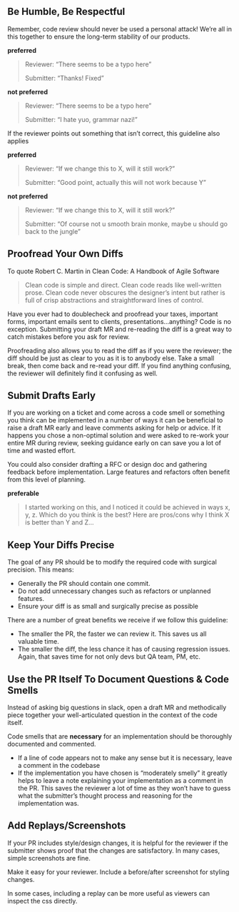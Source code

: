## Be Humble, Be Respectful

Remember, code review should never be used a personal attack! We’re all in this together to ensure the long-term stability of our products.

**preferred**

> Reviewer: “There seems to be a typo here”
> 
> Submitter: “Thanks! Fixed”

**not preferred**

> Reviewer: “There seems to be a typo here”
> 
> Submitter: “I hate yuo, grammar nazi!”

If the reviewer points out something that isn’t correct, this guideline also applies

**preferred**

> Reviewer: “If we change this to X, will it still work?”
> 
> Submitter: “Good point, actually this will not work because Y”

**not preferred**

> Reviewer: “If we change this to X, will it still work?”
> 
> Submitter: “Of course not u smooth brain monke, maybe u should go back to the jungle”

## Proofread Your Own Diffs

To quote Robert C. Martin in Clean Code: A Handbook of Agile Software

> Clean code is simple and direct. Clean code reads like well-written prose. Clean code never obscures the designer’s intent but rather is full of crisp abstractions and straightforward lines of control.

Have you ever had to doublecheck and proofread your taxes, important forms, important emails sent to clients, presentations…anything? Code is no exception. Submitting your draft MR and re-reading the diff is a great way to catch mistakes before you ask for review.

Proofreading also allows you to read the diff as if you were the reviewer; the diff should be just as clear to you as it is to anybody else. Take a small break, then come back and re-read your diff. If you find anything confusing, the reviewer will definitely find it confusing as well.

## Submit Drafts Early

If you are working on a ticket and come across a code smell or something you think can be implemented in a number of ways it can be beneficial to raise a draft MR early and leave comments asking for help or advice. If it happens you chose a non-optimal solution and were asked to re-work your entire MR during review, seeking guidance early on can save you a lot of time and wasted effort.

You could also consider drafting a RFC or design doc and gathering feedback before implementation. Large features and refactors often benefit from this level of planning.

**preferable**

> I started working on this, and I noticed it could be achieved in ways x, y, z. Which do you think is the best? Here are pros/cons why I think X is better than Y and Z…

## Keep Your Diffs Precise

The goal of any PR should be to modify the required code with surgical precision. This means:

- Generally the PR should contain one commit.
- Do not add unnecessary changes such as refactors or unplanned features.
- Ensure your diff is as small and surgically precise as possible

There are a number of great benefits we receive if we follow this guideline:

- The smaller the PR, the faster we can review it. This saves us all valuable time.
- The smaller the diff, the less chance it has of causing regression issues. Again, that saves time for not only devs but QA team, PM, etc.

## Use the PR Itself To Document Questions & Code Smells

Instead of asking big questions in slack, open a draft MR and methodically piece together your well-articulated question in the context of the code itself.

Code smells that are **necessary** for an implementation should be thoroughly documented and commented.

- If a line of code appears not to make any sense but it is necessary, leave a comment in the codebase
- If the implementation you have chosen is “moderately smelly” it greatly helps to leave a note explaining your implementation as a comment in the PR. This saves the reviewer a lot of time as they won’t have to guess what the submitter’s thought process and reasoning for the implementation was.

## Add Replays/Screenshots

If your PR includes style/design changes, it is helpful for the reviewer if the submitter shows proof that the changes are satisfactory. In many cases, simple screenshots are fine.

Make it easy for your reviewer. Include a before/after screenshot for styling changes.

In some cases, including a replay can be more useful as viewers can inspect the css directly.
